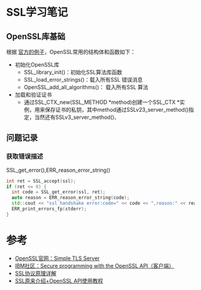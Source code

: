 # SSL学习笔记

## OpenSSL库基础

根据 [官方的例子](https://wiki.openssl.org/index.php/Simple_TLS_Server)，OpenSSL常用的结构体和函数如下：

- 初始化OpenSSL库
  - SSL_library_init()：初始化SSL算法库函数
  - SSL_load_error_strings()：载入所有SSL 错误消息
  - OpenSSL_add_all_algorithms()： 载入所有SSL 算法
- 加载和验证证书
  - 通过SSL_CTX_new(SSL_METHOD *method)创建一个SSL_CTX *实例，用来保存证书的私钥，其中method通过SSLv23_server_method()指定，当然还有SSLv3_server_method()、

## 问题记录

### 获取错误描述

SSL_get_error(),ERR_reason_error_string()

```c++
int ret = SSL_accept(ssl);
if (ret <= 0) {
  int code = SSL_get_error(ssl, ret);
  auto reason = ERR_reason_error_string(code);
  std::cout << "ssl handshake error:code=" << code << ",reason:" << reason << std::endl;
  ERR_print_errors_fp(stderr);
}
```



# 参考

- [OpenSSL官网：Simple TLS Server](https://wiki.openssl.org/index.php/Simple_TLS_Server)
- [IBM社区：Secure programming with the OpenSSL API（客户端）](https://developer.ibm.com/technologies/security/tutorials/l-openssl/)
- [SSL协议原理详解](http://cshihong.blog.csdn.net/article/details/90112705)
- [SSL原来介绍+OpenSSL API使用教程](http://blog.csdn.net/u013673367/article/details/23701279)


